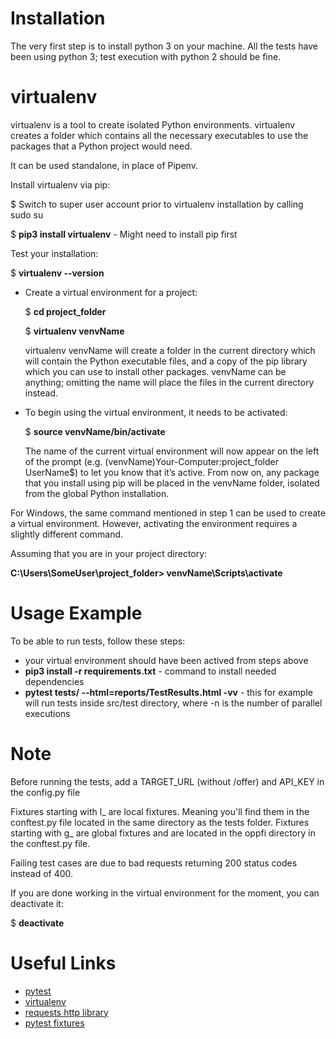 # Installation

The very first step is to install python 3 on your machine. All the tests have been using python 3; test execution with python 2 should be fine.

# virtualenv
virtualenv is a tool to create isolated Python environments. virtualenv creates a folder which contains all the necessary executables to use the packages that a Python project would need.

It can be used standalone, in place of Pipenv.

Install virtualenv via pip:

$ Switch to super user account prior to virtualenv installation by calling sudo su

$ **pip3 install virtualenv** - Might need to install pip first

Test your installation:

$ **virtualenv --version**


*  Create a virtual environment for a project:

    $ **cd project_folder**


    $ **virtualenv venvName**

    virtualenv venvName will create a folder in the current directory which will contain the Python executable files, and a copy of the pip library which you can use to install other packages. venvName can be anything; omitting the name will place the files in the current directory instead.
    

*  To begin using the virtual environment, it needs to be activated:

    $ **source venvName/bin/activate**
    
    The name of the current virtual environment will now appear on the left of the prompt (e.g. (venvName)Your-Computer:project_folder UserName$) to let you know that it’s active. From now on, any package that you install using pip will be placed in the venvName folder, isolated from the global Python installation.

For Windows, the same command mentioned in step 1 can be used to create a virtual environment. However, activating the environment requires a slightly different command.


Assuming that you are in your project directory:


**C:\Users\SomeUser\project_folder> venvName\Scripts\activate**

# Usage Example

To be able to run tests, follow these steps:

* your virtual environment should have been actived from steps above
*  **pip3 install -r requirements.txt** - command to install needed dependencies
*  **pytest tests/ --html=reports/TestResults.html -vv** - this for example will run tests inside src/test directory, where -n is the number of parallel executions

# Note
Before running the tests, add a TARGET_URL (without /offer) and API_KEY in the config.py file

Fixtures starting with l_ are local fixtures. Meaning you'll find them in the conftest.py file located in the same directory as the tests folder. Fixtures starting with g_ are global fixtures and are located in the oppfi directory in the conftest.py file.

Failing test cases are due to bad requests returning 200 status codes instead of 400.

If you are done working in the virtual environment for the moment, you can deactivate it:

$ **deactivate**

# Useful Links
*  [pytest](https://docs.pytest.org/en/latest/)
*  [virtualenv](https://docs.python-guide.org/dev/virtualenvs/#lower-level-virtualenv)
*  [requests http library](https://3.python-requests.org/)
*  [pytest fixtures](https://docs.pytest.org/en/latest/fixture.html)
